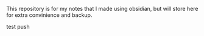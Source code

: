 This repository is for my notes that I made using obsidian, but will store here for extra convinience and backup.


test push

